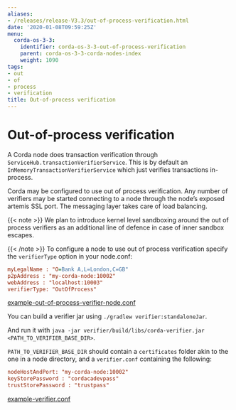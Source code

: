 ```yaml
---
aliases:
- /releases/release-V3.3/out-of-process-verification.html
date: '2020-01-08T09:59:25Z'
menu:
  corda-os-3-3:
    identifier: corda-os-3-3-out-of-process-verification
    parent: corda-os-3-3-corda-nodes-index
    weight: 1090
tags:
- out
- of
- process
- verification
title: Out-of-process verification
---
```



# Out-of-process verification

A Corda node does transaction verification through `ServiceHub.transactionVerifierService`. This is by default an
`InMemoryTransactionVerifierService` which just verifies transactions in-process.

Corda may be configured to use out of process verification. Any number of verifiers may be started connecting to a node
through the node’s exposed artemis SSL port. The messaging layer takes care of load balancing.

{{< note >}}
We plan to introduce kernel level sandboxing around the out of process verifiers as an additional line of
defence in case of inner sandbox escapes.

{{< /note >}}
To configure a node to use out of process verification specify the `verifierType` option in your node.conf:

```cfg
myLegalName : "O=Bank A,L=London,C=GB"
p2pAddress : "my-corda-node:10002"
webAddress : "localhost:10003"
verifierType: "OutOfProcess"

```

[example-out-of-process-verifier-node.conf](https://github.com/corda/corda/blob/release/os/3.3/docs/source/example-code/src/main/resources/example-out-of-process-verifier-node.conf)

You can build a verifier jar using `./gradlew verifier:standaloneJar`.

And run it with `java -jar verifier/build/libs/corda-verifier.jar <PATH_TO_VERIFIER_BASE_DIR>`.

`PATH_TO_VERIFIER_BASE_DIR` should contain a `certificates` folder akin to the one in a node directory, and a
`verifier.conf` containing the following:

```cfg
nodeHostAndPort: "my-corda-node:10002"
keyStorePassword : "cordacadevpass"
trustStorePassword : "trustpass"
```

[example-verifier.conf](https://github.com/corda/corda/blob/release/os/3.3/docs/source/example-code/src/main/resources/example-verifier.conf)

